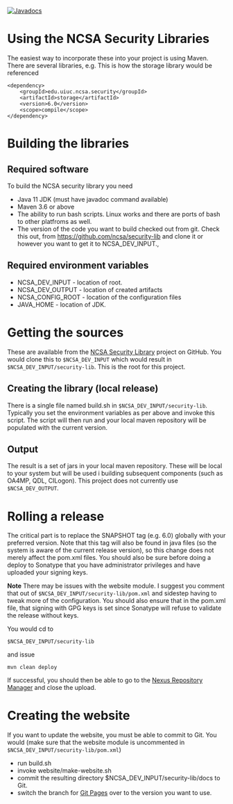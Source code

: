 [![Javadocs](https://www.javadoc.io/badge/edu.uiuc.ncsa.security/ncsa-security-core.svg)](https://www.javadoc.io/doc/edu.uiuc.ncsa.security/ncsa-security-core)
 
# Using the NCSA Security Libraries

The easiest way to incorporate these into your project is using Maven. There are
several libraries, e.g. This is how the storage library would be referenced
```
<dependency>
    <groupId>edu.uiuc.ncsa.security</groupId>
    <artifactId>storage</artifactId>
    <version>6.0</version>
    <scope>compile</scope>
</dependency>
```
 
# Building the libraries
                              
## Required software

To build the NCSA security library you need

* Java 11 JDK (must have javadoc command available)
* Maven 3.6 or above
* The ability to run bash scripts. Linux works and there are ports of bash to other platfroms as well.
* The version of the code you want to build checked out from git. Check this out, from https://github.com/ncsa/security-lib and clone it or however you want to get it to NCSA_DEV_INPUT.,

## Required environment variables

* NCSA_DEV_INPUT - location of root. 
* NCSA_DEV_OUTPUT  - location of created artifacts
* NCSA_CONFIG_ROOT - location of the configuration files
* JAVA_HOME - location of JDK.  

# Getting the sources

These are available from the [NCSA Security Library](https://github.com/ncsa/security-lib.git) project on GitHub.
You would clone this to `$NCSA_DEV_INPUT` which would result in `$NCSA_DEV_INPUT/security-lib`. This
is the root for this project.

## Creating the library (local release)

There is a single file named build.sh in `$NCSA_DEV_INPUT/security-lib`. 
Typically you set the  environment variables as per above
and invoke this script.  The script will then run and your local maven 
repository will be populated with the current version.

## Output

The result is a set of jars in your local maven repository. These will be local to your
system but will be used i building subsequent components (such as OA4MP, QDL, CILogon). This
project does not currently use `$NCSA_DEV_OUTPUT`.

                         
# Rolling a release

The critical part is to replace the SNAPSHOT tag (e.g. 6.0)
globally with your preferred version. Note that this tag will also be found in
java files (so the system is aware of the current release version), so this
change does not merely affect the pom.xml files. You should also be sure before
doing a deploy to Sonatype that you have administrator privileges and have uploaded
your signing keys. 

__Note__ There may be issues with the website module. I suggest you comment that out
of `$NCSA_DEV_INPUT/security-lib/pom.xml` and sidestep having to tweak more of the 
configuration. You should also ensure that in the pom.xml file, that signing with GPG keys is
set since Sonatype will refuse to validate the release without keys.

You would cd to

`$NCSA_DEV_INPUT/security-lib`

and issue

`mvn clean deploy`

If successful, you should then be able to go to the [Nexus Repository Manager](https://oss.sonatype.org/index.html#welcome)
and close the upload. 


# Creating the website

If you want to update the website, you must be able to commit to Git. 
You would (make sure that the website module is uncommented in `$NCSA_DEV_INPUT/security-lib/pom.xml`)

* run build.sh 
* invoke  website/make-website.sh
* commit the resulting directory $NCSA_DEV_INPUT/security-lib/docs to Git.
* switch the branch for [Git Pages](https://github.com/ncsa/security-lib/settings/pages) over to the version you want to use.


